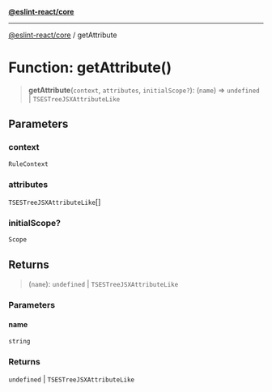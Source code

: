 [**@eslint-react/core**](../README.md)

***

[@eslint-react/core](../README.md) / getAttribute

# Function: getAttribute()

> **getAttribute**(`context`, `attributes`, `initialScope?`): (`name`) => `undefined` \| `TSESTreeJSXAttributeLike`

## Parameters

### context

`RuleContext`

### attributes

`TSESTreeJSXAttributeLike`[]

### initialScope?

`Scope`

## Returns

> (`name`): `undefined` \| `TSESTreeJSXAttributeLike`

### Parameters

#### name

`string`

### Returns

`undefined` \| `TSESTreeJSXAttributeLike`
